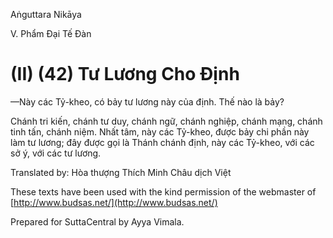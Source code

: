  

Aṅguttara Nikāya

V. Phẩm Ðại Tế Ðàn

# (II) (42) Tư Lương Cho Ðịnh

—Này các Tỷ-kheo, có bảy tư lương này của định. Thế nào là bảy?

Chánh tri kiến, chánh tư duy, chánh ngữ, chánh nghiệp, chánh mạng, chánh tinh tấn, chánh niệm. Nhất tâm, này các Tỷ-kheo, được bảy chi phần này làm tư lương; đây được gọi là Thánh chánh định, này các Tỷ-kheo, với các sở ý, với các tư lương.

Translated by: Hòa thượng Thích Minh Châu dịch Việt

These texts have been used with the kind permission of the webmaster of [http://www.budsas.net/](http://www.budsas.net/)

Prepared for SuttaCentral by Ayya Vimala.